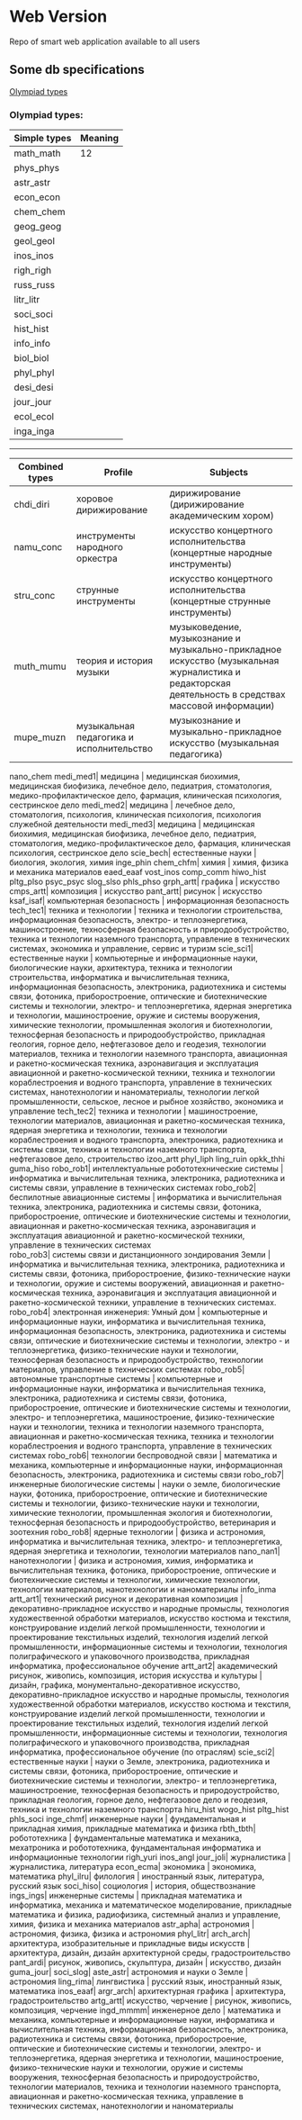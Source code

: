 # Web Version
Repo of smart web application available to all users

## Some db specifications

[Olympiad types](#olympiad_types)
### Olympiad types:
| Simple types      | Meaning        |
| ------------- | ------------- |
|math_math| 12 |
|phys_phys| |
|astr_astr| |
|econ_econ| |
|chem_chem| |
|geog_geog| |
|geol_geol| |
|inos_inos| |
|righ_righ| |
|russ_russ| |
|litr_litr| |
|soci_soci| |
|hist_hist| |
|info_info| |
|biol_biol| |
|phyl_phyl| |
|desi_desi| |
|jour_jour| |
|ecol_ecol| |
|inga_inga| |
_________
Combined types | Profile | Subjects
--- | --- | ---
chdi_diri| хоровое дирижирование	| дирижирование (дирижирование академическим хором)
namu_conc| инструменты народного оркестра	| искусство концертного исполнительства (концертные народные инструменты)
stru_conc| струнные инструменты	| искусство концертного исполнительства (концертные струнные инструменты)
muth_mumu| теория и история музыки	| музыковедение, музыкознание и музыкально-прикладное искусство (музыкальная журналистика и редакторская деятельность в средствах массовой информации)
mupe_muzn| музыкальная педагогика и исполнительство	| музыкознание и музыкально-прикладное искусство (музыкальная педагогика)
nano_chem
medi_med1| медицина	| медицинская биохимия, медицинская биофизика, лечебное дело, педиатрия, стоматология, медико-профилактическое дело, фармация, клиническая психология, сестринское дело
medi_med2| медицина	| лечебное дело, стоматология, психология, клиническая психология, психология служебной деятельности
medi_med3| медицина	| медицинская биохимия, медицинская биофизика, лечебное дело, педиатрия, стоматология, медико-профилактическое дело, фармация, клиническая психология, сестринское дело
scie_bech| естественные науки	| биология, экология, химия
inge_phin
chem_chfm| химия |	химия, физика и механика материалов
eaed_eaaf
vost_inos
comp_comm
hiwo_hist
pltg_plso
psyc_psyc
slog_slso
phls_phso
grph_artt| графика	| искусство
cmps_artt| композиция	| искусство
pant_artt| рисунок | искусство
ksaf_isaf| компьютерная безопасность	| информационная безопасность
tech_tec1| техника и технологии	| техника и технологии строительства, информационная безопасность, электро- и теплоэнергетика, машиностроение, техносферная безопасность и природообустройство, техника и технологии наземного транспорта, управление в технических системах, экономика и управление, сервис и туризм
scie_sci1| естественные науки	| компьютерные и информационные науки, биологические науки, архитектура, техника и технологии строительства, информатика и вычислительная техника, информационная безопасность, электроника, радиотехника и системы связи, фотоника, приборостроение, оптические и биотехнические системы и технологии, электро- и теплоэнергетика, ядерная энергетика и технологии, машиностроение, оружие и системы вооружения, химические технологии, промышленная экология и биотехнологии, техносферная безопасность и природообустройство, прикладная геология, горное дело, нефтегазовое дело и геодезия, технологии материалов, техника и технологии наземного транспорта, авиационная и ракетно-космическая техника, аэронавигация и эксплуатация авиационной и ракетно-космической техники, техника и технологии кораблестроения и водного транспорта, управление в технических системах, нанотехнологии и наноматериалы, технологии легкой промышленности, сельское, лесное и рыбное хозяйство, экономика и управление
tech_tec2| техника и технологии	| машиностроение, технологии материалов, авиационная и ракетно-космическая техника, ядерная энергетика и технологии, техника и технологии кораблестроения и водного транспорта, электроника, радиотехника и системы связи, техника и технологии наземного транспорта, нефтегазовое дело, строительство
izoo_artt
phyl_liph
ling_ruin
opkk_thhi
guma_hiso
robo_rob1| интеллектуальные робототехнические системы	| информатика и вычислительная техника, электроника, радиотехника и системы связи, управление в технических системах
robo_rob2| беспилотные авиационные системы	| информатика и вычислительная техника, электроника, радиотехника и системы связи, фотоника, приборостроение, оптические и биотехнические системы и технологии, авиационная и ракетно-космическая техника, аэронавигация и эксплуатация авиационной и ракетно-космической техники, управление в технических системах	
robo_rob3| системы связи и дистанционного зондирования Земли	| информатика и вычислительная техника, электроника, радиотехника и системы связи, фотоника, приборостроение, физико-технические науки и технологии, оружие и системы вооружений, авиационная и ракетно-космическая техника, аэронавигация и эксплуатация авиационной и ракетно-космической техники, управление в технических системах.
robo_rob4| электронная инженерия: Умный дом	| компьютерные и информационные науки, информатика и вычислительная техника, информационная безопасность, электроника, радиотехника и системы связи, оптические и биотехнические системы и технологии, электро - и теплоэнергетика, физико-технические науки и технологии, техносферная безопасность и природообустройство, технологии материалов, управление в технических системах
robo_rob5| автономные транспортные системы | компьютерные и информационные науки, информатика и вычислительная техника, электроника, радиотехника и системы связи, фотоника, приборостроение, оптические и биотехнические системы и технологии, электро- и теплоэнергетика, машиностроение, физико-технические науки и технологии, техника и технологии наземного транспорта, авиационная и ракетно-космическая техника, техника и технологии кораблестроения и водного транспорта, управление в технических системах
robo_rob6| технологии беспроводной связи |	математика и механика, компьютерные и информационные науки, информационная безопасность, электроника, радиотехника и системы связи
robo_rob7| инженерные биологические системы	| науки о земле, биологические науки, фотоника, приборостроение, оптические и биотехнические системы и технологии, физико-технические науки и технологии, химические технологии, промышленная экология и биотехнологии, техносферная безопасность и природообустройство, ветеринария и зоотехния
robo_rob8| ядерные технологии	| физика и астрономия, информатика и вычислительная техника, электро- и теплоэнергетика, ядерная энергетика и технологии, технологии материалов
nano_nan1| нанотехнологии	| физика и астрономия, химия, информатика и вычислительная техника, фотоника, приборостроение, оптические и биотехнические системы и технологии, химические технологии, технологии материалов, нанотехнологии и наноматериалы
info_inma
artt_art1| технический рисунок и декоративная композиция | декоративно-прикладное искусство и народные промыслы, технология художественной обработки материалов, искусство костюма и текстиля, конструирование изделий легкой промышленности, технологии и проектирование текстильных изделий, технология изделий легкой промышленности, информационные системы и технологии, технология полиграфического и упаковочного производства, прикладная информатика, профессиональное обучение
artt_art2| академический рисунок, живопись, композиция, история искусства и культуры	| дизайн, графика, монументально-декоративное искусство, декоративно-прикладное искусство и народные промыслы, технология художественной обработки материалов, искусство костюма и текстиля, конструирование изделий легкой промышленности, технологии и проектирование текстильных изделий, технология изделий легкой промышленности, информационные системы и технологии, технология полиграфического и упаковочного производства, прикладная информатика, профессиональное обучение (по отраслям)
scie_sci2| естественные науки	| науки о Земле, электроника, радиотехника и системы связи, фотоника, приборостроение, оптические и биотехнические системы и технологии, электро- и теплоэнергетика, машиностроение, техносферная безопасность и природоустройство, прикладная геология, горное дело, нефтегазовое дело и геодезия, техника и технологии наземного транспорта
hiru_hist
wogo_hist
pltg_hist
phls_soci
inge_chmf| инженерные науки | фундаментальная и прикладная химия, прикладные математика и физика
rbth_tbth| робототехника | фундаментальные математика и механика, мехатроника и робототехника, фундаментальная информатика и информационные технологии
righ_yuri
inos_angl
jour_joli| журналистика | журналистика, литература
econ_ecma| экономика | экономика, математика
phyl_ilru| филология	| иностранный язык, литература, русский язык
soci_hiso| социология	| история, обществознание
ings_ings| инженерные системы	| прикладная математика и информатика, механика и математическое моделирование, прикладные математика и физика, радиофизика, системный анализ и управление, химия, физика и механика материалов
astr_apha| астрономия	| астрономия, физика, физика и астрономия
phyl_litr|
arch_arch| архитектура, изобразительные и прикладные виды искусств	| архитектура, дизайн, дизайн архитектурной среды, градостроительство
pant_ardi| рисунок, живопись, скульптура, дизайн | искусство, дизайн
guma_jour|
soci_slog|
aste_astr| астрономия и науки о Земле	| астрономия
ling_rima| лингвистика | русский язык, иностранный язык, математика
inos_eaaf|
argr_arch| архитектурная графика | архитектура, градостроительство
artg_artt| искусство, черчение | рисунок, живопись, композиция, черчение
ingd_mmmm| инженерное дело | математика и механика, компьютерные и информационные науки, информатика и вычислительная техника, информационная безопасность, электроника, радиотехника и системы связи, фотоника, приборостроение, оптические и биотехнические системы и технологии, электро- и теплоэнергетика, ядерная энергетика и технологии, машиностроение, физико-технические науки и технологии, оружие и системы вооружения, техносферная безопасность и природоустройство, технологии материалов, техника и технологии наземного транспорта, авиационная и ракетно-космическая техника, управление в технических системах, нанотехнологии и наноматериалы







